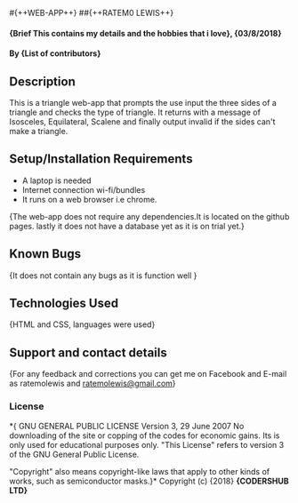 #{++WEB-APP++}
##{++RATEM0 LEWIS++}
#### {Brief This contains my details and the hobbies that i love}, {03/8/2018}
#### By **{List of contributors}**
## Description
This is a triangle web-app that prompts the use input the three sides of a triangle and checks the type of triangle. It returns with a message of Isosceles, Equilateral, Scalene and finally output invalid if the sides can't make a triangle.
## Setup/Installation Requirements
* A laptop is needed
* Internet connection wi-fi/bundles
* It runs on a web browser i.e chrome.

{The web-app  does not require any dependencies.It is located on the github pages. lastly it does not have a database yet as it is on trial yet.}
## Known Bugs
{It does not contain any bugs as it is function well }
## Technologies Used
{HTML and CSS,  languages were used}
## Support and contact details
{For any feedback and corrections you can get me on Facebook and E-mail as ratemolewis and ratemolewis@gmail.com}
### License
*{
                    GNU GENERAL PUBLIC LICENSE
                      Version 3, 29 June 2007
  No downloading of the site or copping of the codes for economic gains.
  Its is only used for educational purposes only.
  "This License" refers to version 3 of the GNU General Public License.

  "Copyright" also means copyright-like laws that apply to other kinds of
works, such as semiconductor masks.}*
Copyright (c) {2018} **{CODERSHUB LTD}**
